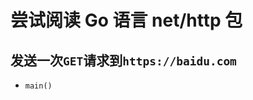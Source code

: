 # 尝试阅读 Go 语言 net/http 包
<p id="xhin1rNSfhEoT3wjkTmk8q">

## 发送一次`GET`请求到`https://baidu.com`

</p>

- `main()`
